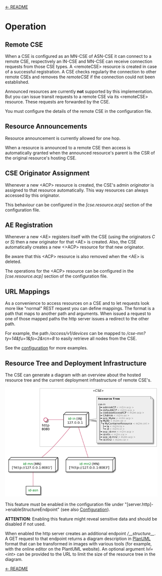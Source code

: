 [← README](../README.md) 

# Operation

## Remote CSE

When a CSE is configured as an MN-CSE of ASN-CSE it can connect to a remote CSE, respectively an IN-CSE and MN-CSE can receive connection requests from those CSE types. A &lt;remoteCSE> resource is created in case of a successful registration. A CSE checks regularly the connection to other remote CSEs and removes the *remoteCSE* if the connection could not been established.

Announced resources are currently **not** supported by this implementation. But you can issue transit requests to a remote CSE via its &lt;remoteCSE> resource. These requests are forwarded by the CSE.

You must configure the details of the remote CSE in the configuration file.


## Resource Announcements

Resource announcement is currently allowed for one hop.

When a resource is announced to a remote CSE then access is automatically granted when the announced resource's parent is the CSR of the original resource's hosting CSE.

## CSE Originator Assignment

Whenever a new &lt;ACP> resource is created, the CSE's admin *originator* is assigned to that resource automatically. This way resources can always accessed by this originator.

This behaviour can be configured in the *[cse.resource.acp]* section of the configuration file.


## AE Registration

Whenever a new &lt;AE> registers itself with the CSE (using the originators *C* or *S*) then a new originator for that &lt;AE> is created. Also, the CSE automatically creates a new &lt;>ACP> resource for that new originator.

Be aware that this &lt;ACP> resource is also removed when the &lt;AE> is deleted.

The operations for the &lt;ACP> resource can be configured in the *[cse.resource.acp]* section of the configuration file.


## URL Mappings

As a convenience to access resources on a CSE and to let requests look more like "normal" REST request you can define mappings. The format is a path that maps to another path and arguments. When issued a request to one of those mapped paths the http server issues a redirect to the other path.

For example, the path */access/v1/devices* can be mapped to */cse-mn?ty=14&fu=1&fo=2&rcn=8* to easily retrieve all nodes from the CSE.

See the [configuration](Configuration.md) for more examples.


## Resource Tree and Deployment Infrastructure

The CSE can generate a diagram with an overview about the hosted resource tree and the current deployment infrastructure of remote CSE's.

![](images/structure.png)

This feature must be enabled in the configuration file under "\[server.http]->enableStructureEndpoint" (see also [Configuration](Configuration.md#server_http)). 

**ATTENTION**: Enabling this feature might reveal sensitive data and should be disabled if not used.

When enabled the http server creates an additional endpoint */\_\_structure__*. A GET request to that endpoint returns a diagram description in [PlanUML](https://plantuml.com) format that can be transformed in images with various tools (for example, with the online editor on the PlantUML website). An optional argument *lvl=&lt;int>* can be provided to the URL to limit the size of the resource tree in the diagram.


[← README](../README.md) 
